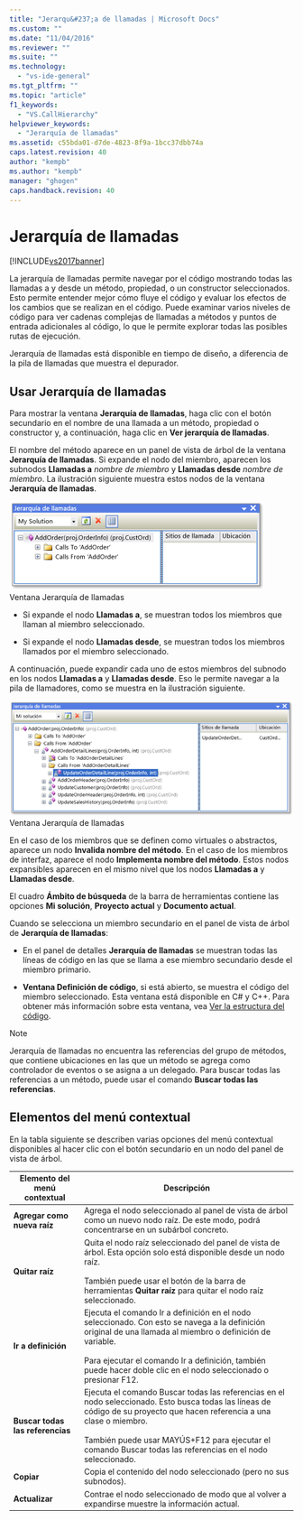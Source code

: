 ```yaml
---
title: "Jerarqu&#237;a de llamadas | Microsoft Docs"
ms.custom: ""
ms.date: "11/04/2016"
ms.reviewer: ""
ms.suite: ""
ms.technology: 
  - "vs-ide-general"
ms.tgt_pltfrm: ""
ms.topic: "article"
f1_keywords: 
  - "VS.CallHierarchy"
helpviewer_keywords: 
  - "Jerarquía de llamadas"
ms.assetid: c55bda01-d7de-4823-8f9a-1bcc37dbb74a
caps.latest.revision: 40
author: "kempb"
ms.author: "kempb"
manager: "ghogen"
caps.handback.revision: 40
---
```

# Jerarqu&#237;a de llamadas
[!INCLUDE[vs2017banner](../../code-quality/includes/vs2017banner.md)]

La jerarquía de llamadas permite navegar por el código mostrando todas las llamadas a y desde un método, propiedad, o un constructor seleccionados.  Esto permite entender mejor cómo fluye el código y evaluar los efectos de los cambios que se realizan en el código.  Puede examinar varios niveles de código para ver cadenas complejas de llamadas a métodos y puntos de entrada adicionales al código, lo que le permite explorar todas las posibles rutas de ejecución.  
  
 Jerarquía de llamadas está disponible en tiempo de diseño, a diferencia de la pila de llamadas que muestra el depurador.  
  
## Usar Jerarquía de llamadas  
 Para mostrar la ventana **Jerarquía de llamadas**, haga clic con el botón secundario en el nombre de una llamada a un método, propiedad o constructor y, a continuación, haga clic en **Ver jerarquía de llamadas**.  
  
 El nombre del método aparece en un panel de vista de árbol de la ventana **Jerarquía de llamadas**.  Si expande el nodo del miembro, aparecen los subnodos **Llamadas a** *nombre de miembro* y **Llamadas desde** *nombre de miembro*.  La ilustración siguiente muestra estos nodos de la ventana **Jerarquía de llamadas**.  
  
 ![Jerarquía de llamadas con un nodo abierto](../../ide/reference/media/onenode.png "OneNode")  
Ventana Jerarquía de llamadas  
  
-   Si expande el nodo **Llamadas a**, se muestran todos los miembros que llaman al miembro seleccionado.  
  
-   Si expande el nodo **Llamadas desde**, se muestran todos los miembros llamados por el miembro seleccionado.  
  
 A continuación, puede expandir cada uno de estos miembros del subnodo en los nodos **Llamadas a** y **Llamadas desde**.  Eso le permite navegar a la pila de llamadores, como se muestra en la ilustración siguiente.  
  
 ![Jerarquía de llamadas con varios nodos abiertos](../../ide/media/multiplenodes.png "MultipleNodes")  
Ventana Jerarquía de llamadas  
  
 En el caso de los miembros que se definen como virtuales o abstractos, aparece un nodo **Invalida nombre del método**.  En el caso de los miembros de interfaz, aparece el nodo **Implementa nombre del método**.  Estos nodos expansibles aparecen en el mismo nivel que los nodos **Llamadas a** y **Llamadas desde**.  
  
 El cuadro **Ámbito de búsqueda** de la barra de herramientas contiene las opciones **Mi solución**, **Proyecto actual** y **Documento actual**.  
  
 Cuando se selecciona un miembro secundario en el panel de vista de árbol de **Jerarquía de llamadas**:  
  
-   En el panel de detalles **Jerarquía de llamadas** se muestran todas las líneas de código en las que se llama a ese miembro secundario desde el miembro primario.  
  
-   **Ventana Definición de código**, si está abierto, se muestra el código del miembro seleccionado.  Esta ventana está disponible en C\# y C\+\+.  Para obtener más información sobre esta ventana, vea [Ver la estructura del código](../../ide/viewing-the-structure-of-code.md).  
  
> [!NOTE]
>  Jerarquía de llamadas no encuentra las referencias del grupo de métodos, que contiene ubicaciones en las que un método se agrega como controlador de eventos o se asigna a un delegado.  Para buscar todas las referencias a un método, puede usar el comando **Buscar todas las referencias**.  
  
## Elementos del menú contextual  
 En la tabla siguiente se describen varias opciones del menú contextual disponibles al hacer clic con el botón secundario en un nodo del panel de vista de árbol.  
  
|Elemento del menú contextual|Descripción|  
|----------------------------------|-----------------|  
|**Agregar como nueva raíz**|Agrega el nodo seleccionado al panel de vista de árbol como un nuevo nodo raíz.  De este modo, podrá concentrarse en un subárbol concreto.|  
|**Quitar raíz**|Quita el nodo raíz seleccionado del panel de vista de árbol.  Esta opción solo está disponible desde un nodo raíz.<br /><br /> También puede usar el botón de la barra de herramientas **Quitar raíz** para quitar el nodo raíz seleccionado.|  
|**Ir a definición**|Ejecuta el comando Ir a definición en el nodo seleccionado.  Con esto se navega a la definición original de una llamada al miembro o definición de variable.<br /><br /> Para ejecutar el comando Ir a definición, también puede hacer doble clic en el nodo seleccionado o presionar F12.|  
|**Buscar todas las referencias**|Ejecuta el comando Buscar todas las referencias en el nodo seleccionado.  Esto busca todas las líneas de código de su proyecto que hacen referencia a una clase o miembro.<br /><br /> También puede usar MAYÚS\+F12 para ejecutar el comando Buscar todas las referencias en el nodo seleccionado.|  
|**Copiar**|Copia el contenido del nodo seleccionado \(pero no sus subnodos\).|  
|**Actualizar**|Contrae el nodo seleccionado de modo que al volver a expandirse muestre la información actual.|